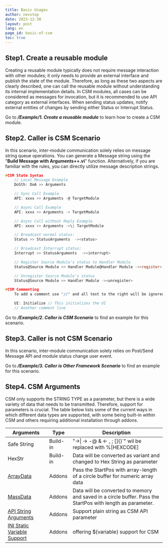 ```yaml
---
title: Basic Usages
author: nevstop
date: 2023-12-30
layout: post
lang: en
page_id: basic-of-csm
toc: true
---
```


## Step1. Create a reusable module

Creating a reusable module typically does not require message interaction with other modules; it only needs to provide an external interface and publish the state of the module. Therefore, as long as these two aspects are clearly described, one can call the reusable module without understanding its internal implementation details.
In CSM modules, all cases can be considered as messages for invocation, but it is recommended to use API category as external interfaces. When sending status updates, notify external entities of changes by sending either Status or Interrupt Status.

Go to _**/Example/1. Create a reusable module**_ to learn how to create a CSM module.

## Step2. Caller is CSM Scenario

In this scenario, inter-module communication solely relies on message string queue operations. You can generate a Message string using the "**Build Message with Arguments++.vi**" function. Alternatively, if you are familiar with the rules, you can directly utilize message description strings.

``` c
#CSM State Syntax
    // Local Message Example
    DoSth: DoA >> Arguments

    // Sync Call Example
    API: xxxx >> Arguments -@ TargetModule

    // Async Call Example
    API: xxxx >> Arguments -> TargetModule

    // Async Call without Reply Example
    API: xxxx >> Arguments ->\| TargetModule

    // Broadcast normal status:
    Status >> StatusArguments  -><status>

    // Broadcast Interrupt status:
    Interrupt >> StatusArguments  -><interrupt>

    // Register Source Module's status to Handler Module
    Status@Source Module >> Handler Module@Handler Module -><register>

    // Unregister Source Module's status
    Status@Source Module >> Handler Module -><unregister>

#CSM Commenting
    To add a comment use "//" and all text to the right will be ignored

    UI: Initialize // This initializes the UI
    // Another comment line
```

Go to _**/Example/2. Caller is CSM Scenario**_ to find an example for this scenario.

## Step3. Caller is not CSM Scenario

In this scenario, inter-module communication solely relies on Post/Send Message API and module status change user event.

Go to _**/Example/3. Caller is Other Framework Scenario**_ to find an example for this scenario.

## Step4. CSM Arguments

CSM only supports the STRING TYPE as a parameter, but there is a wide variety of data that needs to be transmitted. Therefore, support for parameters is crucial. The table below lists some of the current ways in which different data types are supported, with some being built-in within CSM and others requiring additional installation through addons.

| Arguments                                                                                     | Type     | Description                                                                                                |
| --------------------------------------------------------------------------------------------- | -------- | ---------------------------------------------------------------------------------------------------------- |
| Safe String                                                                                   | Build-in | "->\| -> -@ & <- , ; \[]{}\`" wil be replaced with %\[HEXCODE]                                             |
| HexStr                                                                                        | Build-in | Data will be converted as variant and changed to Hex String as parameter                                    |
| [ArrayData](https://github.com/NEVSTOP-LAB/CSM-Array-Parameter-Support)                       | Addons   | Pass the StartPos with array-length of a circle buffer for numeric array data                              |
| [MassData](https://github.com/NEVSTOP-LAB/CSM-MassData-Parameter-Support)                     | Addons   | Data will be converted to memory and saved in a circle buffer. Pass the StartPos with length as parameter. |
| [API String Arguments](https://github.com/NEVSTOP-LAB/CSM-API-String-Arugments-Support)       | Addons   | Support plain string as CSM API parameter                                                                  |
| [INI Static Variable Support](https://github.com/NEVSTOP-LAB/CSM-INI-Static-Variable-Support) | Addons   | offering ${variable} support for CSM                                                                       |
